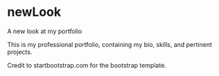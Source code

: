 # newLook
A new look at my portfolio

This is my professional portfolio, containing my bio, skills, and pertinent projects.

Credit to startbootstrap.com for the bootstrap template.
